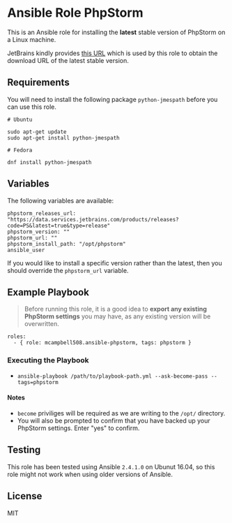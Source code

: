 # Ansible Role PhpStorm

This is an Ansible role for installing the **latest** stable version of PhpStorm on a Linux machine.

JetBrains kindly provides [this URL](https://data.services.jetbrains.com/products/releases?code=PS&latest=true&type=release) which is used by this role to obtain the download URL of the latest stable version.

## Requirements

You will need to install the following package `python-jmespath` before you can use this role.

```
# Ubuntu

sudo apt-get update
sudo apt-get install python-jmespath

# Fedora

dnf install python-jmespath
```

## Variables

The following variables are available:

```
phpstorm_releases_url: "https://data.services.jetbrains.com/products/releases?code=PS&latest=true&type=release"
phpstorm_version: ""
phpstorm_url: ""
phpstorm_install_path: "/opt/phpstorm"
ansible_user
```

If you would like to install a specific version rather than the latest, then you should override the `phpstorm_url` variable.

## Example Playbook

> Before running this role, it is a good idea to **export any existing PhpStorm settings** you may have, as any existing version will be overwritten.

```
roles:
  - { role: mcampbell508.ansible-phpstorm, tags: phpstorm }
```

### Executing the Playbook

- `ansible-playbook /path/to/playbook-path.yml --ask-become-pass --tags=phpstorm`


#### Notes


- `become` priviliges will be required as we are writing to the `/opt/` directory.
- You will also be prompted to confirm that you have backed up your PhpStorm settings. Enter "yes" to confirm.

## Testing
This role has been tested using Ansible `2.4.1.0` on Ubunut 16.04, so this role might not work when using older versions of Ansible.

## License
MIT
